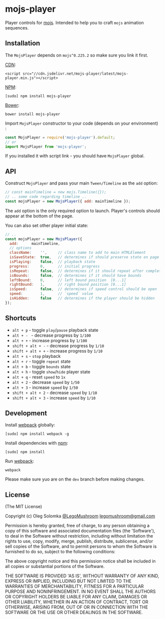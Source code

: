 # mojs-player

Player controls for [mojs](mojs.io). Intended to help you to craft `mojs` animation sequences.


## Installation

The `MojsPlayer` depends on `mojs^0.225.2` so make sure you link it first.

[CDN]():

```
<script src="//cdn.jsdelivr.net/mojs-player/latest/mojs-player.min.js"></script>
```

[NPM](https://www.npmjs.com/):

```
[sudo] npm install mojs-player
```

[Bower](http://bower.io/):

```
bower install mojs-player
```

Import `MojsPlayer` constructor to your code (depends on your environment) :

```javascript
const MojsPlayer = require('mojs-player').default;
// or
import MojsPlayer from 'mojs-player';
```

If you installed it with script link - you should have `MojsPlayer` global.


## API

Construct `MojsPlayer` and pass your main `Tween/Timeline` as the `add` option:

```javascript
// const mainTimeline = new mojs.Timeline({});
// .. some code regarding timeline ..
const mojsPlayer = new MojsPlayer({ add: mainTimeline });
```

The `add` option is the only required option to launch. Player's controls should appear at the bottom of the page.

You can also set other player initial state:

```javascript
// ..
const mojsPlayer = new MojsPlayer({
  add:      mainTimeline,
  // options
  className:    '',     // class name to add to main HTMLElement
  isSaveState:  true,   // determines if should preserve state on page reload
  isPlaying:    false,  // playback state
  progress:     0,      // initial progress
  isRepeat:     false,  // determines if it should repeat after completion
  isBounds:     false,  // determines if it should have bounds
  leftBound:    0,      // left bound position  [0...1]
  rightBound:   1,      // right bound position [0...1]
  isSpeed:      false,  // determines if speed control should be open
  speed:        1,      // `speed` value
  isHidden:     false   // determines if the player should be hidden
});
```


## Shortcuts

- `alt + p`  - toggle `play`/`pause` playback state
- `alt + - `  - decrease progress by `1/100`
- `alt + +` - increase progress by `1/100`
- `shift + alt + -` - decrease progress by `1/10`
- `shift + alt + +` - increase progress by `1/10`
- `alt + s` - `stop` playback
- `alt + r` - toggle `repeat` state
- `alt + b` - toggle `bounds` state
- `alt + h` - toggle `show`/`hide` player state
- `alt + q` - reset `speed` to `1x`
- `alt + 2` - decrease `speed` by `1/50`
- `alt + 3` - increase `speed` by `1/50`
- `shift + alt + 2` - decrease `speed` by `1/10`
- `shift + alt + 3` - increase `speed` by `1/10`


## Development

Install [webpack](https://webpack.github.io/) globally:

```tiddlywiki
[sudo] npm install webpack -g
```

Install dependencies with [npm](https://www.npmjs.com/):

```
[sudo] npm install
```

Run [webpack](https://webpack.github.io/):

```
webpack
```

Please make sure yuo are on the `dev` branch before making changes.

## License

(The MIT License)

Copyright (c) Oleg Solomka [@LegoMushroom](https://twitter.com/legomushroom) [legomushroom@gmail.com](mailto:legomushroom@gmail.com)

Permission is hereby granted, free of charge, to any person obtaining a copy of this software and associated documentation files (the 'Software'), to deal in the Software without restriction, including without limitation the rights to use, copy, modify, merge, publish, distribute, sublicense, and/or sell copies of the Software, and to permit persons to whom the Software is furnished to do so, subject to the following conditions:

The above copyright notice and this permission notice shall be included in all copies or substantial portions of the Software.

THE SOFTWARE IS PROVIDED 'AS IS', WITHOUT WARRANTY OF ANY KIND, EXPRESS OR IMPLIED, INCLUDING BUT NOT LIMITED TO THE WARRANTIES OF MERCHANTABILITY, FITNESS FOR A PARTICULAR PURPOSE AND NONINFRINGEMENT. IN NO EVENT SHALL THE AUTHORS OR COPYRIGHT HOLDERS BE LIABLE FOR ANY CLAIM, DAMAGES OR OTHER LIABILITY, WHETHER IN AN ACTION OF CONTRACT, TORT OR OTHERWISE, ARISING FROM, OUT OF OR IN CONNECTION WITH THE SOFTWARE OR THE USE OR OTHER DEALINGS IN THE SOFTWARE.

